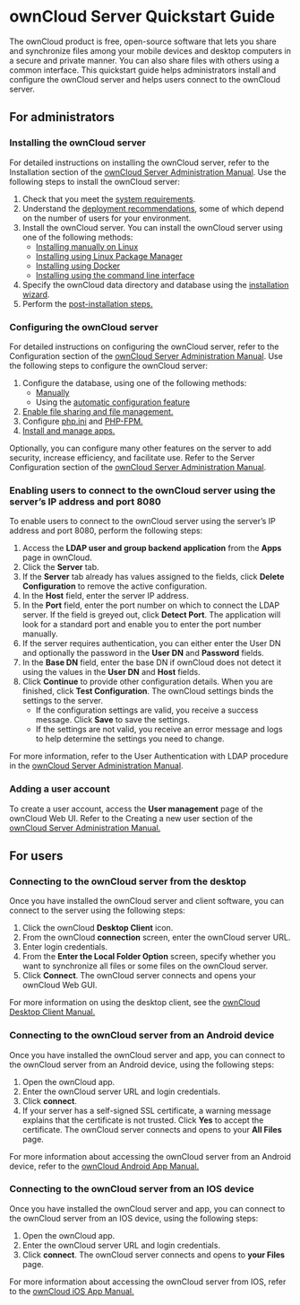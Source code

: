 # ownCloud Server Quickstart Guide


The ownCloud product is free, open-source software that lets you share and synchronize files among your mobile devices and desktop computers in a secure and private manner. You can also share files with others using a common interface.
This quickstart guide helps administrators install and configure the ownCloud server and helps users connect to the ownCloud server. 
## For administrators

### Installing the ownCloud server
For detailed instructions on installing the ownCloud server, refer to the Installation section of the [ownCloud Server Administration Manual](https://doc.ownCloud.org/server/latest/admin_manual/installation/). 
Use the following steps to install the ownCloud server:
1. Check that you meet the [system requirements](https://doc.owncloud.org/server/latest/admin_manual/installation/system_requirements.html).
2. Understand the [deployment recommendations](https://doc.owncloud.org/server/latest/admin_manual/installation/deployment_recommendations.html), some of which depend on the number of users for your environment.
3. 	Install the ownCloud server. You can install the ownCloud server using one of the following methods:
    - [Installing manually on Linux](https://doc.owncloud.org/server/latest/admin_manual/installation/source_installation.html)
    - [Installing using Linux Package Manager](https://doc.owncloud.org/server/latest/admin_manual/installation/linux_installation.html)
    - [Installing using Docker](https://doc.owncloud.org/server/latest/admin_manual/installation/docker/)
    - [Installing using the command line interface](https://doc.owncloud.org/server/latest/admin_manual/installation/command_line_installation.html) 
4. Specify the ownCloud data directory and database using the [installation wizard](https://doc.owncloud.org/server/latest/admin_manual/installation/installation_wizard.html#quick-start).
5. Perform the [post-installation steps.](https://doc.owncloud.org/server/latest/admin_manual/installation/installation_wizard.html#post-installation-steps)
### Configuring the ownCloud server
For detailed instructions on configuring the ownCloud server, refer to the Configuration section of the [ownCloud Server Administration Manual](https://doc.ownCloud.org/server/latest/admin_manual/configuration/).
Use the following steps to configure the ownCloud server:
1. Configure the database, using one of the following methods:
    - [Manually](https://doc.owncloud.org/server/latest/admin_manual/configuration/database/linux_database_configuration.html)
    - Using the [automatic configuration feature](https://doc.owncloud.org/server/latest/admin_manual/configuration/server/automatic_configuration.html)
2. [Enable file sharing and file management.](https://doc.owncloud.org/server/latest/admin_manual/configuration/files/)
3.	Configure [php.ini](https://doc.owncloud.org/server/latest/admin_manual/installation/configuration_notes_and_tips.html#php-ini)  and [PHP-FPM.](https://doc.owncloud.org/server/latest/admin_manual/installation/configuration_notes_and_tips.html#php-fpm) 
4. [Install and manage apps.](https://doc.owncloud.org/server/latest/admin_manual/installation/apps_management_installation.html)

Optionally, you can configure many other features on the server to add security, increase efficiency, and facilitate use. Refer to the Server Configuration section of the [ownCloud Server Administration Manual](https://doc.owncloud.org/server/latest/admin_manual/configuration/server/).
### Enabling users to connect to the ownCloud server using the server’s IP address and port 8080
To enable users to connect to the ownCloud server using the server’s IP address and port 8080, perform the following steps:
1. Access the __LDAP user and group backend application__ from the __Apps__ page in ownCloud.
2. Click the __Server__ tab.
3.	If the __Server__ tab already has values assigned to the fields, click __Delete Configuration__ to remove the active configuration. 
4.	In the __Host__ field, enter the server IP address.
5.	In the __Port__ field, enter the port number on which to connect the LDAP server. If the field is greyed out, click __Detect Port__. The application will look for a standard port and enable you to enter the port number manually.  
6.	If the server requires authentication, you can either enter the User DN and optionally the password in the __User DN__ and __Password__ fields. 
7.	In the __Base DN__ field, enter the base DN if ownCloud does not detect it using the values in the __User DN__ and __Host__ fields.  
8.	Click __Continue__ to provide other configuration details.  When you are finished, click __Test Configuration__. The ownCloud settings binds the settings to the server. 
    -	If the configuration settings are valid, you receive a success message. Click __Save__ to save the settings. 
    -	If the settings are not valid, you receive an error message and logs to help determine the settings you need to change.
    
For more information, refer to the User Authentication with LDAP procedure in the [ownCloud Server Administration Manual](https://doc.owncloud.org/server/latest/admin_manual/configuration/server/). 
### Adding a user account
To create a user account, access the __User management__ page of the ownCloud Web UI. Refer to the Creating a new user section of the [ownCloud Server Administration Manual.](https://doc.ownCloud.org/server/latest/admin_manual/configuration/user/user_configuration.html#creating-a-new-user)
## For users
### Connecting to the ownCloud server from the desktop
Once you have installed the ownCloud server and client software, you can connect to the server using the following steps: 
1.	Click the ownCloud __Desktop Client__ icon.  
2.	From the ownCloud __connection__ screen, enter the ownCloud server URL.
3.	Enter login credentials.
4.	From the __Enter the Local Folder Option__ screen, specify whether you want to synchronize all files or some files on the ownCloud server.
5.	Click __Connect__.
The ownCloud server connects and opens your ownCloud Web GUI.

For more information on using the desktop client, see the [ownCloud Desktop Client Manual.](https://doc.owncloud.org/desktop/latest/)
### Connecting to the ownCloud server from an Android device
Once you have installed the ownCloud server and app, you can connect to the ownCloud server from an Android device, using the following steps:
1.	Open the ownCloud app.
2.	Enter the ownCloud server URL and login credentials. 
3.	Click __connect__. 
4.	If your server has a self-signed SSL certificate, a warning message explains that the certificate is not trusted. Click __Yes__ to accept the certificate.
The ownCloud server connects and opens to your __All Files__ page.

For more information about accessing the ownCloud server from an Android device, refer to the [ownCloud Android App Manual.](https://doc.owncloud.org/android/)
### Connecting to the ownCloud server from an IOS device
Once you have installed the ownCloud server and app, you can connect to the ownCloud server from an IOS device, using the following steps:
1.	Open the ownCloud app.
2.	Enter the ownCloud server URL and login credentials. 
3.	Click __connect__. 
The ownCloud server connects and opens to  __your Files__ page.

For more information about accessing the ownCloud server from IOS, refer to the [ownCloud iOS App Manual.](https://doc.owncloud.org/ios/) 

